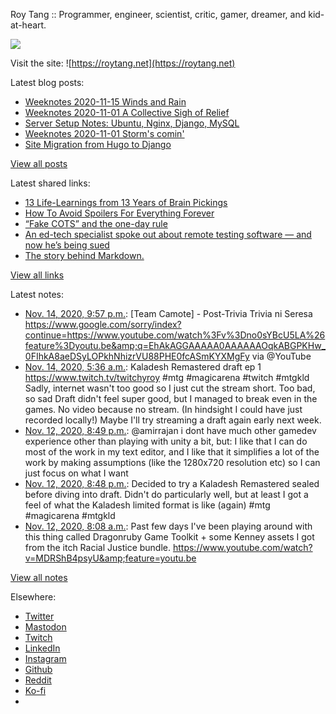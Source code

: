 Roy Tang :: Programmer, engineer, scientist, critic, gamer, dreamer, and kid-at-heart.

![](https://roytang.net/static/img/profile.jpg)

Visit the site: ![https://roytang.net](https://roytang.net)

Latest blog posts:

- [Weeknotes 2020-11-15 Winds and Rain](https://roytang.net/2020/11/weeknotes-2020-11-15/)
- [Weeknotes 2020-11-01 A Collective Sigh of Relief](https://roytang.net/2020/11/weeknotes-2020-11-08/)
- [Server Setup Notes: Ubuntu, Nginx, Django, MySQL](https://roytang.net/2020/11/server-setup-notes/)
- [Weeknotes 2020-11-01 Storm&#x27;s comin&#x27;](https://roytang.net/2020/11/weeknotes-2020-11-01/)
- [Site Migration from Hugo to Django](https://roytang.net/2020/10/site-migration-to-django/)

[View all posts](https://roytang.net/blog)

Latest shared links:

- [13 Life-Learnings from 13 Years of Brain Pickings](https://roytang.net/2020/11/13-life-learnings-from-13-years-of-brain-pickings/)
- [How To Avoid Spoilers For Everything Forever](https://roytang.net/2020/11/how-to-avoid-spoilers-for-everything-forever/)
- [“Fake COTS” and the one-day rule](https://roytang.net/2020/10/fake-cots-and-the-one-day-rule/)
- [An ed-tech specialist spoke out about remote testing software — and now he’s being sued](https://roytang.net/2020/10/an-ed-tech-specialist-spoke-out-about-remote-testing-software-and-now-hes-being-sued/)
- [The story behind Markdown.](https://roytang.net/2020/10/the-story-behind-markdown/)

[View all links](https://roytang.net/links)

Latest notes:

- [Nov. 14, 2020, 9:57 p.m.](https://roytang.net/2020/11/1327853276302217223/): [Team Camote] - Post-Trivia Trivia ni Seresa https://www.google.com/sorry/index?continue=https://www.youtube.com/watch%3Fv%3Dno0sYBcU5LA%26feature%3Dyoutu.be&amp;q=EhAkAGGAAAAA0AAAAAAOqkABGPKHw_0FIhkA8aeDSyLOPkhNhizrVU88PHE0fcASmKYXMgFy via @YouTube
- [Nov. 14, 2020, 5:36 a.m.](https://roytang.net/2020/11/1327606340764766209/): Kaladesh Remastered draft ep 1 https://www.twitch.tv/twitchyroy #mtg #magicarena #twitch #mtgkld Sadly, internet wasn&#x27;t too good so I just cut the stream short. Too bad, so sad Draft didn&#x27;t feel super good, but I managed to break even in the games. No video because no stream. (In hindsight I could have just recorded locally!) Maybe I&#x27;ll try streaming a draft again early next week.
- [Nov. 12, 2020, 8:49 p.m.](https://roytang.net/2020/11/1327111324728393728/): @amirrajan i dont have much other gamedev experience other than playing with unity a bit, but: I like that I can do most of the work in my text editor, and I like that it simplifies a lot of the work by making assumptions (like the 1280x720 resolution etc) so I can just focus on what I want
- [Nov. 12, 2020, 8:48 p.m.](https://roytang.net/2020/11/1327110978798907392/): Decided to try a Kaladesh Remastered sealed before diving into draft. Didn&#x27;t do particularly well, but at least I got a feel of what the Kaladesh limited format is like (again) #mtg #magicarena #mtgkld
- [Nov. 12, 2020, 8:08 a.m.](https://roytang.net/2020/11/1326919888472956928/): Past few days I&#x27;ve been playing around with this thing called Dragonruby Game Toolkit + some Kenney assets I got from the itch Racial Justice bundle. https://www.youtube.com/watch?v=MDRShB4psyU&amp;feature=youtu.be

[View all notes](https://roytang.net/notes)

Elsewhere:

- [Twitter](https://twitter.com/roytang)
- [Mastodon](https://mastodon.technology/@roytang)
- [Twitch](https://twitch.tv/twitchyroy)
- [LinkedIn](https://www.linkedin.com/in/roytang)
- [Instagram](https://instagram.com/roytang0400)
- [Github](https://github.com/roytang)
- [Reddit](https://reddit.com/u/hungryroy)
- [Ko-fi](https://ko-fi.com/roytang)
- [](mailto:hello@roytang.net)